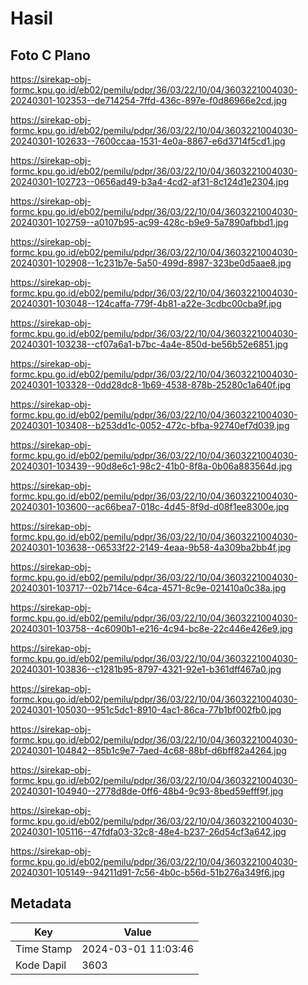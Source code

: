 # Hasil

## Foto C Plano

https://sirekap-obj-formc.kpu.go.id/eb02/pemilu/pdpr/36/03/22/10/04/3603221004030-20240301-102353--de714254-7ffd-436c-897e-f0d86966e2cd.jpg

https://sirekap-obj-formc.kpu.go.id/eb02/pemilu/pdpr/36/03/22/10/04/3603221004030-20240301-102633--7600ccaa-1531-4e0a-8867-e6d3714f5cd1.jpg

https://sirekap-obj-formc.kpu.go.id/eb02/pemilu/pdpr/36/03/22/10/04/3603221004030-20240301-102723--0656ad49-b3a4-4cd2-af31-8c124d1e2304.jpg

https://sirekap-obj-formc.kpu.go.id/eb02/pemilu/pdpr/36/03/22/10/04/3603221004030-20240301-102759--a0107b95-ac99-428c-b9e9-5a7890afbbd1.jpg

https://sirekap-obj-formc.kpu.go.id/eb02/pemilu/pdpr/36/03/22/10/04/3603221004030-20240301-102908--1c231b7e-5a50-499d-8987-323be0d5aae8.jpg

https://sirekap-obj-formc.kpu.go.id/eb02/pemilu/pdpr/36/03/22/10/04/3603221004030-20240301-103048--124caffa-779f-4b81-a22e-3cdbc00cba9f.jpg

https://sirekap-obj-formc.kpu.go.id/eb02/pemilu/pdpr/36/03/22/10/04/3603221004030-20240301-103238--cf07a6a1-b7bc-4a4e-850d-be56b52e6851.jpg

https://sirekap-obj-formc.kpu.go.id/eb02/pemilu/pdpr/36/03/22/10/04/3603221004030-20240301-103328--0dd28dc8-1b69-4538-878b-25280c1a640f.jpg

https://sirekap-obj-formc.kpu.go.id/eb02/pemilu/pdpr/36/03/22/10/04/3603221004030-20240301-103408--b253dd1c-0052-472c-bfba-92740ef7d039.jpg

https://sirekap-obj-formc.kpu.go.id/eb02/pemilu/pdpr/36/03/22/10/04/3603221004030-20240301-103439--90d8e6c1-98c2-41b0-8f8a-0b06a883564d.jpg

https://sirekap-obj-formc.kpu.go.id/eb02/pemilu/pdpr/36/03/22/10/04/3603221004030-20240301-103600--ac66bea7-018c-4d45-8f9d-d08f1ee8300e.jpg

https://sirekap-obj-formc.kpu.go.id/eb02/pemilu/pdpr/36/03/22/10/04/3603221004030-20240301-103638--06533f22-2149-4eaa-9b58-4a309ba2bb4f.jpg

https://sirekap-obj-formc.kpu.go.id/eb02/pemilu/pdpr/36/03/22/10/04/3603221004030-20240301-103717--02b714ce-64ca-4571-8c9e-021410a0c38a.jpg

https://sirekap-obj-formc.kpu.go.id/eb02/pemilu/pdpr/36/03/22/10/04/3603221004030-20240301-103758--4c6090b1-e216-4c94-bc8e-22c446e426e9.jpg

https://sirekap-obj-formc.kpu.go.id/eb02/pemilu/pdpr/36/03/22/10/04/3603221004030-20240301-103836--c1281b95-8797-4321-92e1-b361dff467a0.jpg

https://sirekap-obj-formc.kpu.go.id/eb02/pemilu/pdpr/36/03/22/10/04/3603221004030-20240301-105030--951c5dc1-8910-4ac1-86ca-77b1bf002fb0.jpg

https://sirekap-obj-formc.kpu.go.id/eb02/pemilu/pdpr/36/03/22/10/04/3603221004030-20240301-104842--85b1c9e7-7aed-4c68-88bf-d6bff82a4264.jpg

https://sirekap-obj-formc.kpu.go.id/eb02/pemilu/pdpr/36/03/22/10/04/3603221004030-20240301-104940--2778d8de-0ff6-48b4-9c93-8bed59efff9f.jpg

https://sirekap-obj-formc.kpu.go.id/eb02/pemilu/pdpr/36/03/22/10/04/3603221004030-20240301-105116--47fdfa03-32c8-48e4-b237-26d54cf3a642.jpg

https://sirekap-obj-formc.kpu.go.id/eb02/pemilu/pdpr/36/03/22/10/04/3603221004030-20240301-105149--94211d91-7c56-4b0c-b56d-51b276a349f6.jpg


## Metadata

| Key        | Value               |
| ---------- | ------------------- |
| Time Stamp | 2024-03-01 11:03:46 |
| Kode Dapil | 3603                |



